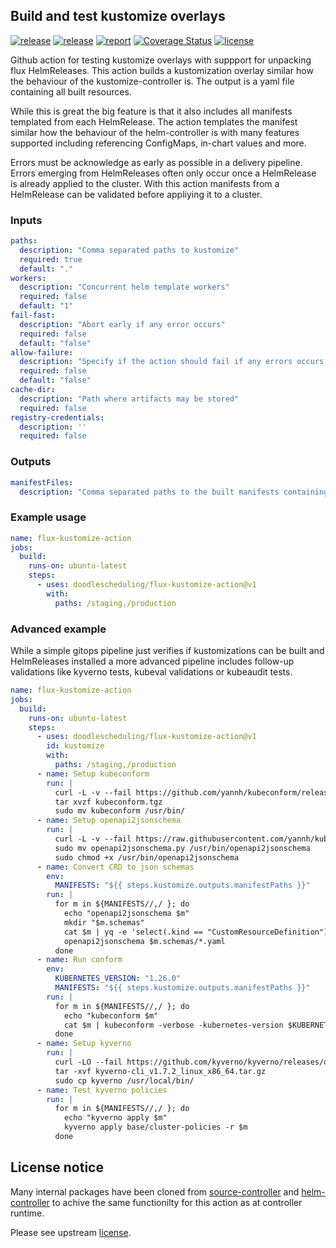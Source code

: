 ## Build and test kustomize overlays

[![release](https://img.shields.io/github/release/DoodleScheduling/flux-kustomize-action/all.svg)](https://github.com/DoodleScheduling/flux-kustomize-action/releases)
[![release](https://github.com/doodlescheduling/flux-kustomize-action/actions/workflows/release.yaml/badge.svg)](https://github.com/doodlescheduling/flux-kustomize-action/actions/workflows/release.yaml)
[![report](https://goreportcard.com/badge/github.com/DoodleScheduling/flux-kustomize-action)](https://goreportcard.com/report/github.com/DoodleScheduling/flux-kustomize-action)
[![Coverage Status](https://coveralls.io/repos/github/DoodleScheduling/flux-kustomize-action/badge.svg?branch=master)](https://coveralls.io/github/DoodleScheduling/flux-kustomize-action?branch=master)
[![license](https://img.shields.io/github/license/DoodleScheduling/flux-kustomize-action.svg)](https://github.com/DoodleScheduling/flux-kustomize-action/blob/master/LICENSE)

Github action for testing kustomize overlays with suppport for unpacking flux HelmReleases.
This action builds a kustomization overlay similar how the behaviour of the kustomize-controller is.
The output is a yaml file containing all built resources.

While this is great the big feature is that it also includes all manifests templated from each HelmRelease.
The action templates the manifest similar how the behaviour of the helm-controller is with many features supported including referencing ConfigMaps, in-chart values and more.

Errors must be acknowledge as early as possible in a delivery pipeline. Errors emerging from HelmReleases often only occur once a HelmRelease is already applied to the cluster.
With this action manifests from a HelmRelease can be validated before appliying it to a cluster.  

### Inputs

```yaml
paths:
  description: "Comma separated paths to kustomize"
  required: true
  default: "."
workers:
  description: "Concurrent helm template workers"
  required: false
  default: "1"
fail-fast:
  description: "Abort early if any error occurs"
  required: false
  default: "false"
allow-failure:
  description: "Specify if the action should fail if any errors occurs."
  required: false
  default: "false"
cache-dir:
  description: "Path where artifacts may be stored"
  required: false
registry-credentials:
  description: ''
  required: false
```

### Outputs

```yaml
manifestFiles:
  description: "Comma separated paths to the built manifests containing all resources (per path input)"
```

### Example usage

```yaml
name: flux-kustomize-action
jobs:
  build:
    runs-on: ubuntu-latest
    steps:
      - uses: doodlescheduling/flux-kustomize-action@v1
        with:
          paths: /staging,/production
```


### Advanced example

While a simple gitops pipeline just verifies if kustomizations can be built and HelmReleases installed a more advanced pipeline
includes follow-up validations like kyverno tests, kubeval validations or kubeaudit tests.

```yaml
name: flux-kustomize-action
jobs:
  build:
    runs-on: ubuntu-latest
    steps:
      - uses: doodlescheduling/flux-kustomize-action@v1
        id: kustomize
        with:
          paths: /staging,/production
      - name: Setup kubeconform
        run: |
          curl -L -v --fail https://github.com/yannh/kubeconform/releases/download/v0.6.1/kubeconform-linux-amd64.tar.gz -o kubeconform.tgz
          tar xvzf kubeconform.tgz
          sudo mv kubeconform /usr/bin/
      - name: Setup openapi2jsonschema
        run: |
          curl -L -v --fail https://raw.githubusercontent.com/yannh/kubeconform/v0.6.2/scripts/openapi2jsonschema.py -o openapi2jsonschema.py
          sudo mv openapi2jsonschema.py /usr/bin/openapi2jsonschema
          sudo chmod +x /usr/bin/openapi2jsonschema
      - name: Convert CRD to json schemas
        env:
          MANIFESTS: "${{ steps.kustomize.outputs.manifestPaths }}"
        run: |
          for m in ${MANIFESTS//,/ }; do
            echo "openapi2jsonschema $m"
            mkdir "$m.schemas"
            cat $m | yq -e 'select(.kind == "CustomResourceDefinition")' > $m.schemas/crds.yaml
            openapi2jsonschema $m.schemas/*.yaml
          done
      - name: Run conform
        env: 
          KUBERNETES_VERSION: "1.26.0"
          MANIFESTS: "${{ steps.kustomize.outputs.manifestPaths }}"
        run: |
          for m in ${MANIFESTS//,/ }; do
            echo "kubeconform $m"
            cat $m | kubeconform -verbose -kubernetes-version $KUBERNETES_VERSION -schema-location default -schema-location "$m.schemas/{{ .ResourceKind }}_{{ .ResourceAPIVersion }}.json" --strict
          done
      - name: Setup kyverno
        run: |
          curl -LO --fail https://github.com/kyverno/kyverno/releases/download/v1.7.2/kyverno-cli_v1.7.2_linux_x86_64.tar.gz
          tar -xvf kyverno-cli_v1.7.2_linux_x86_64.tar.gz
          sudo cp kyverno /usr/local/bin/
      - name: Test kyverno policies
        run: |
          for m in ${MANIFESTS//,/ }; do
            echo "kyverno apply $m"
            kyverno apply base/cluster-policies -r $m
          done
```

## License notice

Many internal packages have been cloned from [source-controller](https://github.com/fluxcd/source-controller) and [helm-controller](https://github.com/fluxcd/helm-controller) to achive the same functionilty for this
action as at controller runtime.

Please see upstream [license](https://github.com/fluxcd/source-controller/blob/main/LICENSE).